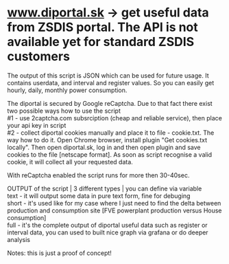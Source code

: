 # www.diportal.sk -> get useful data from ZSDIS portal. The API is not available yet for standard ZSDIS customers

The output of this script is JSON which can be used for future usage. It contains userdata, and interval and register values. So you can easily get hourly, daily, monthly power consumption.

The diportal is secured by Google reCaptcha. Due to that fact there exist two possible ways how to use the script<br/>
#1 - use 2captcha.com subsrciption (cheap and reliable service), then place your api key in script <br/>
#2 - collect diportal cookies manually and place it to file - cookie.txt. The way how to do it. Open Chrome browser, install plugin "Get cookies.txt locally". Then open diportal.sk, log in and then open plugin and save cookies to the file [netscape format]. As soon as script recognise a valid cookie, it will collect all your requested data.<br/>

With reCaptcha enabled the script runs for more then 30-40sec. 


OUTPUT of the script | 3 different types | you can define via variable<br/>
text - it will output some data in pure text form, fine for debuging<br/>
short - it's used like for my case where I just need to find the delta between production and consumption site [FVE powerplant production versus House consumption]<br/>
full - it's the complete output of diportal useful data such as register or interval data, you can used to built nice graph via grafana or do deeper analysis<br/>

Notes: this is just a proof of concept!

